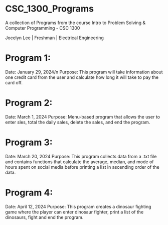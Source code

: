 # CSC_1300_Programs
A collection of Programs from the course Intro to Problem Solving &amp; Computer Programming - CSC 1300

Jocelyn Lee | Freshman | Electrical Engineering

# Program 1:
  Date: January 29, 2024/n
  Purpose: This program will take information about one credit card
    from the user and calculate how long it will take to pay
    the card off.

# Program 2: 
  Date: March 1, 2024
  Purpose: Menu-based program that allows the user to enter sles, 
    total the daily sales, delete the sales, and end the program.

# Program 3:
  Date: March 20, 2024
  Purpose: This program collects data from a .txt file and contains 
    functions that calculate the average, median, and mode of hours 
    spent on social media before printing a list in ascending order 
    of the data. 

# Program 4:
  Date: April 12, 2024
  Purpose: This program creates a dinosaur fighting game where the 
    player can enter dinosaur fighter, print a list of the dinosaurs, 
    fight and end the program.
